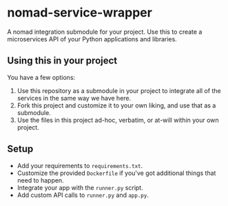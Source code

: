 # nomad-service-wrapper
A nomad integration submodule for your project.  Use this to create a
microservices API of your Python applications and libraries.

## Using this in your project

You have a few options:

1. Use this repository as a submodule in your project to integrate all of the
   services in the same way we have here.
2. Fork this project and customize it to your own liking, and use that as a
   submodule.
3. Use the files in this project ad-hoc, verbatim, or at-will within your own
   project.

## Setup

* Add your requirements to `requirements.txt`.
* Customize the provided `Dockerfile` if you've got additional things that need
  to happen.
* Integrate your app with the `runner.py` script.
* Add custom API calls to `runner.py` and `app.py`.


